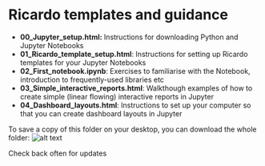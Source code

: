 # Ricardo templates and guidance

* __00_Jupyter_setup.html:__ Instructions for downloading Python and Jupyter Notebooks
* __01_Ricardo_template_setup.html__: Instructions for setting up Ricardo templates for your Jupyter Notebooks
* __02_First_notebook.ipynb__: Exercises to familiarise with the Notebook, introduction to frequently-used libraries etc
* __03_Simple_interactive_reports.html__: Walkthough examples of how to create simple (linear flowing) interactive reports in Jupyter
* __04_Dashboard_layouts.html__: Instructions to set up your computer so that you can create dashboard layouts in Jupyter
 

To save a copy of this folder on your desktop, you can download the whole folder:
![alt text](https://github.com/genagibson/ricardo_template_style/blob/master/files/pictures/Clone_repo.PNG)

Check back often for updates

